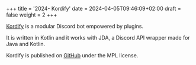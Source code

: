 +++
title = '2024- Kordify'
date = 2024-04-05T09:46:09+02:00
draft = false 
weight = 2 
+++

[Kordify](https://kordify.github.io/presentation.html) is a modular Discord bot empowered by plugins.

It is written in Kotlin and it works with JDA, a Discord API wrapper made for Java and Kotlin.

Kordify is published on [GitHub](https://github.com/Kordify/Kordify) under the MPL license.
